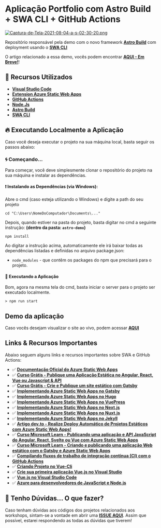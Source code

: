 # Aplicação Portfolio com Astro Build + SWA CLI + GitHub Actions

[![Captura-de-Tela-2021-08-04-a-s-02-30-20.png](https://i.postimg.cc/fLp6CYQQ/Captura-de-Tela-2021-08-04-a-s-02-30-20.png)](https://postimg.cc/DJQjyJzx)

Repositório responsável pela demo com o novo framework **[Astro Build](https://astro.build/)** com deployment usando o **[SWA CLI](https://github.com/Azure/static-web-apps-cli)**

O artigo relacionado a essa demo, vocês podem encontrar **[AQUI - Em Breve!]()**!

## 🚀 Recursos Utilizados

* **[Visual Studio Code](https://code.visualstudio.com/?WT.mc_id=javascript-34087-gllemos)**
* **[Extension Azure Static Web Apps](https://docs.microsoft.com/pt-br/azure/static-web-apps/front-end-frameworks)**
* **[GitHub Actions](https://help.github.com/pt/actions)**
* **[Node.Js](https://nodejs.org/en/)**
* **[Astro Build](https://astro.build/)**
* **[SWA CLI](https://github.com/Azure/static-web-apps-cli)**

## 🔥 Executando Localmente a Aplicação 

Caso você deseja executar o projeto na sua máquina local, basta seguir os passos abaixo:

### 🌀 Começando... 

Para começar, você deve simplesmente clonar o repositório do projeto na sua máquina e instalar as dependências.

#### ❗️ Instalando as Dependências (via Windows): 

Abre o cmd (caso esteja utilizando o Windows) e digite a path do seu projeto

```
cd "C:\Users\NomeDoComputador\Documents\..."
```

Depois, quando estiver na pasta do projeto, basta digitar no cmd a seguinte instrução: **(dentro da pasta: `astro-demo`)**

```
npm install
```

Ao digitar a instrução acima, automaticamente ele irá baixar todas as dependências listadas e definidas no arquivo package.json:

* `node_modules` - que contêm os packages do npm que precisará para o projeto.

#### 💨 Executando a Aplicação 

Bom, agora na mesma tela do cmd, basta iniciar o server para o projeto ser executado localmente.

```
> npm run start
```

## Demo da aplicação

Caso vocês desejam visualizar o site ao vivo, podem acessar **[AQUI](https://yellow-grass-008f2c710.azurestaticapps.net/)**

## Links & Recursos Importantes

Abaixo seguem alguns links e recursos importantes sobre SWA e GitHub Actions:

- ✅ **[Documentação Oficial do Azure Static Web Apps
](https://docs.microsoft.com/azure/static-web-apps/?WT.mc_id=javascript-34087-gllemos)**
- ✅ **[Curso Grátis - Publique uma Aplicação Estática no Angular, React, Vue ou Javascript & API](https://docs.microsoft.com/pt-br/learn/modules/publish-app-service-static-web-app-api/?WT.mc_id=javascript-34087-gllemos)**
- ✅ **[Curso Grátis - Crie e Publique um site estático com Gatsby](https://docs.microsoft.com/pt-br/learn/modules/create-deploy-static-webapp-gatsby-app-service/?WT.mc_id=javascript-34087-gllemos)**
- ✅ **[Implementando Azure Static Web Apps no Gatsby](https://docs.microsoft.com/azure/static-web-apps/publish-gatsby/?WT.mc_id=javascript-34087-gllemos)**
- ✅ **[Implementando Azure Static Web Apps no Hugo](https://docs.microsoft.com/azure/static-web-apps/publish-hugo/?WT.mc_id=javascript-34087-gllemos)**
- ✅ **[Implementando Azure Static Web Apps no VuePress](https://docs.microsoft.com/azure/static-web-apps/publish-vuepress/?WT.mc_id=javascript-34087-gllemos)**
- ✅ **[Implementando Azure Static Web Apps no Next.js](https://docs.microsoft.com/pt-br/azure/static-web-apps/deploy-nextjs/?WT.mc_id=javascript-34087-gllemos)**
- ✅ **[Implementando Azure Static Web Apps no Nuxt.js](https://docs.microsoft.com/azure/static-web-apps/deploy-nuxtjs/?WT.mc_id=javascript-34087-gllemos)**
- ✅ **[Implementando Azure Static Web Apps no Jekyll](https://docs.microsoft.com/pt-br/azure/static-web-apps/publish-jekyll/?WT.mc_id=javascript-34087-gllemos)**
- ✅ **[Artigo dev.to - Realize Deploy Automático de Projetos Estáticos com Azure Static Web Apps!](https://dev.to/azure/realize-deploy-automatico-de-projetos-estaticos-com-azure-static-web-apps-2nfj)**
- ✅ **[Curso Microsoft Learn - Publicando uma aplicação e API JavaScript do Angular, React, Svelte ou Vue com Azure Static Web Apps](https://docs.microsoft.com/learn/modules/publish-app-service-static-web-app-api?WT.mc_id=javascript-34087-gllemos)**
- ✅ **[Curso Microsoft Learn - Criando e publicando uma aplicação Web estático com o Gatsby e Azure 
Static Web Apps](https://docs.microsoft.com/learn/modules/create-deploy-static-webapp-gatsby-app-service?WT.mc_id=javascript-34087-gllemos)**
- ✅ **[Compilando fluxos de trabalho de integração contínua (CI) com o GitHub Actions](https://docs.microsoft.com/learn/modules/github-actions-ci/?WT.mc_id=javascript-34087-gllemos)**
- ✅ **[Criando Projeto no Vue-Cli](https://cli.vuejs.org/guide/creating-a-project.html#using-the-gui)** 
- ✅ **[Crie sua primeira aplicação Vue.js no Visual Studio](https://docs.microsoft.com/visualstudio/javascript/quickstart-vuejs-with-nodejs?view=vs-2019&WT.mc_id=javascript-34087-gllemos)** 
- ✅ **[Vue.js no Visual Studio Code](https://code.visualstudio.com/docs/nodejs/vuejs-tutorial?WT.mc_id=javascript-34087-gllemos)** 
- ✅ **[Azure para desenvolvedores de JavaScript e Node.js](https://docs.microsoft.com/javascript/azure/?view=azure-node-latest&WT.mc_id=javascript-34087-gllemos)** 

## 🚩 Tenho Dúvidas... O que fazer? 

Caso tenham dúvidas aos códigos dos projetos relacionados aos workshops, sintam-se a vontade em abrir uma **[ISSUE AQUI](https://github.com/glaucia86/astro-swa-demo/issues)**. Assim que possível, estarei respondendo as todas as dúvidas que tiverem!




